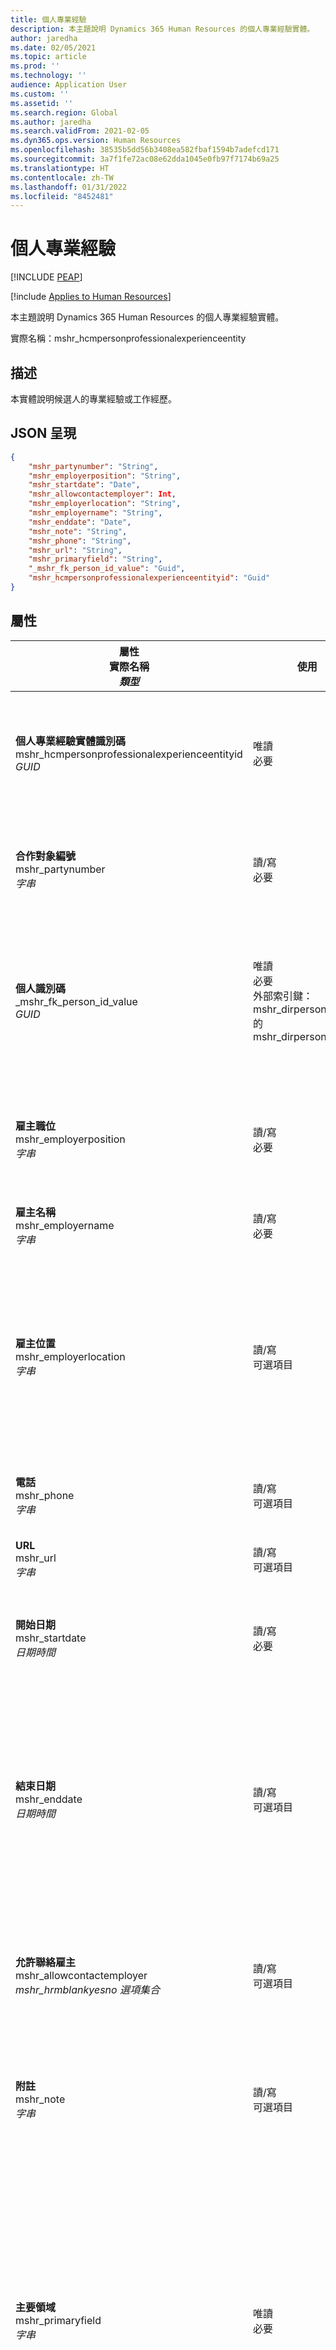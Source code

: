 ```yaml
---
title: 個人專業經驗
description: 本主題說明 Dynamics 365 Human Resources 的個人專業經驗實體。
author: jaredha
ms.date: 02/05/2021
ms.topic: article
ms.prod: ''
ms.technology: ''
audience: Application User
ms.custom: ''
ms.assetid: ''
ms.search.region: Global
ms.author: jaredha
ms.search.validFrom: 2021-02-05
ms.dyn365.ops.version: Human Resources
ms.openlocfilehash: 38535b5dd56b3408ea582fbaf1594b7adefcd171
ms.sourcegitcommit: 3a7f1fe72ac08e62dda1045e0fb97f7174b69a25
ms.translationtype: HT
ms.contentlocale: zh-TW
ms.lasthandoff: 01/31/2022
ms.locfileid: "8452481"
---
```

# <a name="person-professional-experience"></a>個人專業經驗


[!INCLUDE [PEAP](../includes/peap-1.md)]

[!include [Applies to Human Resources](../includes/applies-to-hr.md)]

本主題說明 Dynamics 365 Human Resources 的個人專業經驗實體。

實際名稱：mshr_hcmpersonprofessionalexperienceentity

## <a name="description"></a>描述

本實體說明候選人的專業經驗或工作經歷。

## <a name="json-representation"></a>JSON 呈現

```json
{
    "mshr_partynumber": "String",
    "mshr_employerposition": "String",
    "mshr_startdate": "Date",
    "mshr_allowcontactemployer": Int,
    "mshr_employerlocation": "String",
    "mshr_employername": "String",
    "mshr_enddate": "Date",
    "mshr_note": "String",
    "mshr_phone": "String",
    "mshr_url": "String",
    "mshr_primaryfield": "String",
    "_mshr_fk_person_id_value": "Guid",
    "mshr_hcmpersonprofessionalexperienceentityid": "Guid"
}
```

## <a name="properties"></a>屬性

| 屬性<br>**實際名稱**<br>**_類型_** | 使用 | 描述 |
| --- | --- | --- |
| **個人專業經驗實體識別碼**<br>mshr_hcmpersonprofessionalexperienceentityid<br>*GUID* | 唯讀<br>必要 | 系統產生的唯一實體記錄識別碼。 |
| **合作對象編號**<br>mshr_partynumber<br>*字串* | 讀/寫<br>必要 | 唯一的候選人個人記錄識別碼。 |
| **個人識別碼**<br>_mshr_fk_person_id_value<br>*GUID* | 唯讀<br>必要<br>外部索引鍵：mshr_dirpersonentity 的 mshr_dirpersonentityid | 系統產生的唯一個人證書實體記錄識別碼。 |
| **雇主職位**<br>mshr_employerposition<br>*字串* | 讀/寫<br>必要 | 候選人受僱期間擔任的職位頭銜。 |
| **雇主名稱**<br>mshr_employername<br>*字串* | 讀/寫<br>必要 | 雇主名稱。 |
| **雇主位置**<br>mshr_employerlocation<br>*字串* | 讀/寫<br>可選項目 | 雇主的位置。 最大長度：60。 沒有定義或要求的特定格式。 |
| **電話**<br>mshr_phone<br>*字串* | 讀/寫<br>可選項目 | 雇主的電話號碼。 |
| **URL**<br>mshr_url<br>*字串* | 讀/寫<br>可選項目 | 雇主網站的 URL。 |
| **開始日期**<br>mshr_startdate<br>*日期時間* | 讀/寫<br>必要 | 候選人就業的開始日期。 |
| **結束日期**<br>mshr_enddate<br>*日期時間* | 讀/寫<br>可選項目 | 候選人就業的結束日期，或著如果候選人仍任職這里，則為 Null。 |
| **允許聯絡雇主**<br>mshr_allowcontactemployer<br>*mshr_hrmblankyesno 選項集合* | 讀/寫<br>可選項目 | 表示候選人是否允許聯絡前雇主。 |
| **附註**<br>mshr_note<br>*字串* | 讀/寫<br>可選項目 | 招募人員或錄用經理使用的注釋。 |
| **主要領域**<br>mshr_primaryfield<br>*字串* | 唯讀<br>必要 | 當作實體記錄的主要識別碼欄位。 合作對象編號、開始日期、雇主職位和雇主名稱組合。 |

## <a name="see-also"></a>也請參閱

[申請人追蹤系統整合 API 簡介](hr-admin-integration-ats-api-introduction.md)<br>
[聘雇候選人的範例查詢](hr-admin-integration-ats-api-candidate-to-hire-example-query.md)



[!INCLUDE[footer-include](../includes/footer-banner.md)]
